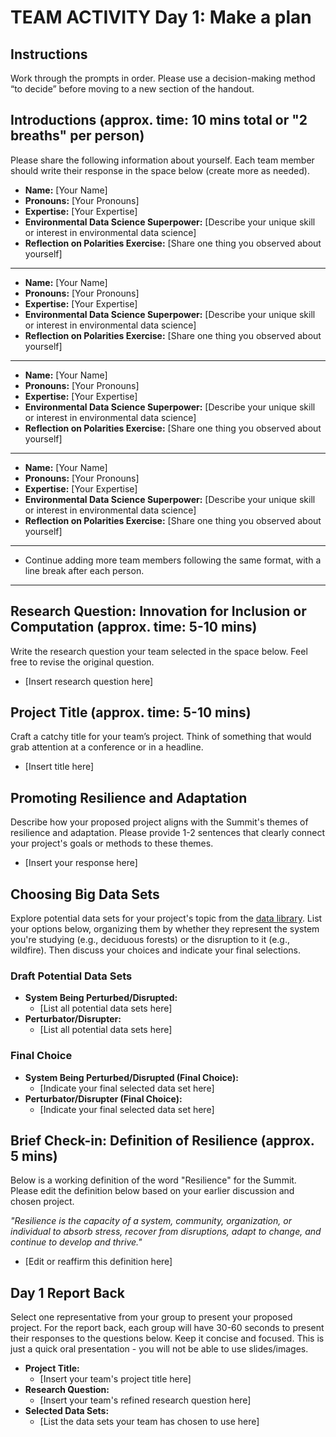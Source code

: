 # TEAM ACTIVITY Day 1: Make a plan

## Instructions
Work through the prompts in order. Please use a decision-making method “to decide” before moving to a new section of the handout.  

## Introductions (approx. time: 10 mins total or "2 breaths" per person)
Please share the following information about yourself. Each team member should write their response in the space below (create more as needed).

  - **Name:** [Your Name]
  - **Pronouns:** [Your Pronouns]
  - **Expertise:** [Your Expertise]
  - **Environmental Data Science Superpower:** [Describe your unique skill or interest in environmental data science]
  - **Reflection on Polarities Exercise:** [Share one thing you observed about yourself]

  ---
  - **Name:** [Your Name]
  - **Pronouns:** [Your Pronouns]
  - **Expertise:** [Your Expertise]
  - **Environmental Data Science Superpower:** [Describe your unique skill or interest in environmental data science]
  - **Reflection on Polarities Exercise:** [Share one thing you observed about yourself]

  ---
  - **Name:** [Your Name]
  - **Pronouns:** [Your Pronouns]
  - **Expertise:** [Your Expertise]
  - **Environmental Data Science Superpower:** [Describe your unique skill or interest in environmental data science]
  - **Reflection on Polarities Exercise:** [Share one thing you observed about yourself]

  ---
  - **Name:** [Your Name]
  - **Pronouns:** [Your Pronouns]
  - **Expertise:** [Your Expertise]
  - **Environmental Data Science Superpower:** [Describe your unique skill or interest in environmental data science]
  - **Reflection on Polarities Exercise:** [Share one thing you observed about yourself]

  ---
  - Continue adding more team members following the same format, with a line break after each person.
  ---
## Research Question: Innovation for Inclusion or Computation (approx. time: 5-10 mins)
Write the research question your team selected in the space below. Feel free to revise the original question.

- [Insert research question here]


## Project Title (approx. time: 5-10 mins)
Craft a catchy title for your team’s project. Think of something that would grab attention at a conference or in a headline.

- [Insert title here]


## Promoting Resilience and Adaptation
Describe how your proposed project aligns with the Summit's themes of resilience and adaptation. Please provide 1-2 sentences that clearly connect your project's goals or methods to these themes.

- [Insert your response here]


## Choosing Big Data Sets
Explore potential data sets for your project's topic from the [data library](https://cu-esiil.github.io/data-library/). List your options below, organizing them by whether they represent the system you're studying (e.g., deciduous forests) or the disruption to it (e.g., wildfire). Then discuss your choices and indicate your final selections.

### Draft Potential Data Sets
  - **System Being Perturbed/Disrupted:**
    - [List all potential data sets here]
  - **Perturbator/Disrupter:**
    - [List all potential data sets here]

### Final Choice
  - **System Being Perturbed/Disrupted (Final Choice):**
    - [Indicate your final selected data set here]
  - **Perturbator/Disrupter (Final Choice):**
    - [Indicate your final selected data set here]



## Brief Check-in: Definition of Resilience (approx. 5 mins)
Below is a working definition of the word "Resilience" for the Summit. Please edit the definition below based on your earlier discussion and chosen project.

*"Resilience is the capacity of a system, community, organization, or individual to absorb stress, recover from disruptions, adapt to change, and continue to develop and thrive."*

- [Edit or reaffirm this definition here]


## Day 1 Report Back
Select one representative from your group to present your proposed project. For the report back, each group will have 30-60 seconds to present their responses to the questions below. Keep it concise and focused. This is just a quick oral presentation - you will not be able to use slides/images.

- **Project Title:**
  - [Insert your team's project title here]
- **Research Question:**
  - [Insert your team's refined research question here]
- **Selected Data Sets:**
  - [List the data sets your team has chosen to use here]
      

